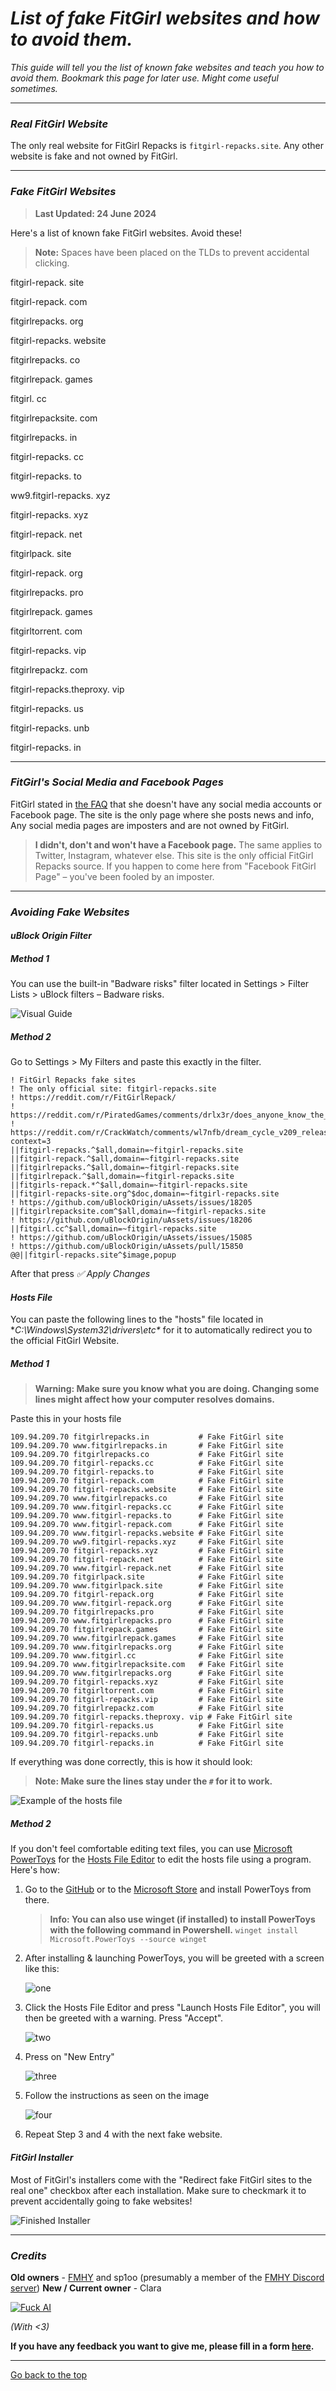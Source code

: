 # *List of fake FitGirl websites and how to avoid them.*

*This guide will tell you the list of known fake websites and teach you how to avoid them. Bookmark this page for later use. Might come useful sometimes.*

---

### *Real FitGirl Website*

The only real website for FitGirl Repacks is `fitgirl-repacks.site`. Any other website is fake and not owned by FitGirl.

---

### *Fake FitGirl Websites*

> **Last Updated: 24 June 2024**

Here's a list of known fake FitGirl websites. Avoid these!

> **Note:** Spaces have been placed on the TLDs to prevent accidental clicking.

fitgirl-repack. site

fitgirl-repack. com

fitgirlrepacks. org

fitgirl-repacks. website

fitgirlrepacks. co

fitgirlrepack. games

fitgirl. cc

fitgirlrepacksite. com

fitgirlrepacks. in

fitgirl-repacks. cc

fitgirl-repacks. to

ww9.fitgirl-repacks. xyz

fitgirl-repacks. xyz

fitgirl-repack. net

fitgirlpack. site

fitgirl-repack. org

fitgirlrepacks. pro

fitgirlrepack. games

fitgirltorrent. com

fitgirl-repacks. vip

fitgirlrepackz. com

fitgirl-repacks.theproxy. vip

fitgirl-repacks. us

fitgirl-repacks. unb

fitgirl-repacks. in


---

### *FitGirl's Social Media and Facebook Pages*

FitGirl stated in [the FAQ](https://fitgirl-repacks.site/faq) that she doesn't have any social media accounts or Facebook page. The site is the only page where she posts news and info, Any social media pages are imposters and are not owned by FitGirl.

> **I didn't, don't and won't have a Facebook page.** The same applies to Twitter, Instagram, whatever else. This site is the only official FitGirl Repacks source. If you happen to come here from "Facebook FitGirl Page" – you've been fooled by an imposter.

---

### *Avoiding Fake Websites*

#### *uBlock Origin Filter*

##### *Method 1*

You can use the built-in "Badware risks" filter located in Settings > Filter Lists > uBlock filters – Badware risks.

![Visual Guide](https://files.catbox.moe/xa2jg2.gif)

##### *Method 2*

Go to Settings > My Filters and paste this exactly in the filter.

```
! FitGirl Repacks fake sites
! The only official site: fitgirl-repacks.site
! https://reddit.com/r/FitGirlRepack/
! https://reddit.com/r/PiratedGames/comments/drlx3r/does_anyone_know_the_official_website_for_fitgirl/
! https://reddit.com/r/CrackWatch/comments/wl7nfb/dream_cycle_v209_release_fitgirl_repack_158_gb/?context=3
||fitgirl-repacks.^$all,domain=~fitgirl-repacks.site
||fitgirl-repack.^$all,domain=~fitgirl-repacks.site
||fitgirlrepacks.^$all,domain=~fitgirl-repacks.site
||fitgirlrepack.^$all,domain=~fitgirl-repacks.site
||fitgirls-repack.*^$all,domain=~fitgirl-repacks.site
||fitgirl-repacks-site.org^$doc,domain=~fitgirl-repacks.site
! https://github.com/uBlockOrigin/uAssets/issues/18205
||fitgirlrepacksite.com^$all,domain=~fitgirl-repacks.site
! https://github.com/uBlockOrigin/uAssets/issues/18206
||fitgirl.cc^$all,domain=~fitgirl-repacks.site
! https://github.com/uBlockOrigin/uAssets/issues/15085
! https://github.com/uBlockOrigin/uAssets/pull/15850
@@||fitgirl-repacks.site^$image,popup
```

After that press *✅ Apply Changes*

#### *Hosts File*
You can paste the following lines to the "hosts" file located in **C:\Windows\System32\drivers\etc\** for it to automatically redirect you to the official FitGirl Website.

##### *Method 1*

> **Warning: Make sure you know what you are doing. Changing some lines might affect how your computer resolves domains.**

Paste this in your hosts file
```
109.94.209.70 fitgirlrepacks.in           # Fake FitGirl site
109.94.209.70 www.fitgirlrepacks.in       # Fake FitGirl site
109.94.209.70 fitgirlrepacks.co           # Fake FitGirl site
109.94.209.70 fitgirl-repacks.cc          # Fake FitGirl site
109.94.209.70 fitgirl-repacks.to          # Fake FitGirl site
109.94.209.70 fitgirl-repack.com          # Fake FitGirl site
109.94.209.70 fitgirl-repacks.website     # Fake FitGirl site
109.94.209.70 www.fitgirlrepacks.co       # Fake FitGirl site
109.94.209.70 www.fitgirl-repacks.cc      # Fake FitGirl site
109.94.209.70 www.fitgirl-repacks.to      # Fake FitGirl site
109.94.209.70 www.fitgirl-repack.com      # Fake FitGirl site
109.94.209.70 www.fitgirl-repacks.website # Fake FitGirl site
109.94.209.70 ww9.fitgirl-repacks.xyz     # Fake FitGirl site
109.94.209.70 fitgirl-repacks.xyz         # Fake FitGirl site
109.94.209.70 fitgirl-repack.net          # Fake FitGirl site
109.94.209.70 www.fitgirl-repack.net      # Fake FitGirl site
109.94.209.70 fitgirlpack.site            # Fake FitGirl site
109.94.209.70 www.fitgirlpack.site        # Fake FitGirl site
109.94.209.70 fitgirl-repack.org          # Fake FitGirl site
109.94.209.70 www.fitgirl-repack.org      # Fake FitGirl site
109.94.209.70 fitgirlrepacks.pro          # Fake FitGirl site
109.94.209.70 www.fitgirlrepacks.pro      # Fake FitGirl site
109.94.209.70 fitgirlrepack.games         # Fake FitGirl site
109.94.209.70 www.fitgirlrepack.games     # Fake FitGirl site
109.94.209.70 www.fitgirlrepacks.org      # Fake FitGirl site
109.94.209.70 www.fitgirl.cc              # Fake FitGirl site
109.94.209.70 www.fitgirlrepacksite.com   # Fake FitGirl site
109.94.209.70 www.fitgirlrepacks.org      # Fake FitGirl site
109.94.209.70 fitgirl-repacks.xyz         # Fake FitGirl site
109.94.209.70 fitgirltorrent.com          # Fake FitGirl site
109.94.209.70 fitgirl-repacks.vip         # Fake FitGirl site
109.94.209.70 fitgirlrepackz.com          # Fake FitGirl site
109.94.209.70 fitgirl-repacks.theproxy. vip # Fake FitGirl site
109.94.209.70 fitgirl-repacks.us          # Fake FitGirl site
109.94.209.70 fitgirl-repacks.unb         # Fake FitGirl site
109.94.209.70 fitgirl-repacks.in          # Fake FitGirl site
```

If everything was done correctly, this is how it should look:

> **Note: Make sure the lines stay under the `#` for it to work.**

![Example of the hosts file](https://files.catbox.moe/hxznxr.png)

##### *Method 2*
If you don't feel comfortable editing text files, you can use [Microsoft PowerToys](https://learn.microsoft.com/en-us/windows/powertoys/install) for the [Hosts File Editor](https://learn.microsoft.com/en-us/windows/powertoys/hosts-file-editor) to edit the hosts file using a program. Here's how:

 1. Go to the [GitHub](https://github.com/microsoft/PowerToys/releases/latest) or to the [Microsoft Store](ms-windows-store://pdp/?productid=XP89DCGQ3K6VLD) and install PowerToys from there.

    > **Info: You can also use winget (if installed) to install PowerToys with the following command in Powershell.**
    > `winget install Microsoft.PowerToys --source winget`

 2. After installing & launching PowerToys, you will be greeted with a screen like this:

    ![one](https://files.catbox.moe/0044q5.png)

 3. Click the Hosts File Editor and press "Launch Hosts File Editor", you will then be greeted with a warning. Press "Accept".

    ![two](https://files.catbox.moe/6armfm.png)

 4. Press on "New Entry"

    ![three](https://files.catbox.moe/k9qvpn.png)

 5. Follow the instructions as seen on the image

    ![four](https://files.catbox.moe/7iz4r6.png)

6. Repeat Step 3 and 4 with the next fake website.

#### *FitGirl Installer*

Most of FitGirl's installers come with the "Redirect fake FitGirl sites to the real one" checkbox after each installation. Make sure to checkmark it to prevent accidentally going to fake websites!

![Finished Installer](https://files.catbox.moe/k38i26.png)

---

### *Credits*
**Old owners** - [FMHY](https://fmhy.net) and sp1oo (presumably a member of the [FMHY Discord server](https://github.com/fmhy/FMHY/wiki/FMHY-Discord))
**New / Current owner** - Clara

[![Fuck AI](https://files.catbox.moe/os5g6k.png)](https://notbyai.fyi)

*(With <3)*

**If you have any feedback you want to give me, please fill in a form [here](https://formulaer.com/f/aa502b70-f46d-4e81-98a2-bd6b2de24540).**

**************
[Go back to the top](#list-of-fake-fitgirl-websites-and-how-to-avoid-them)
